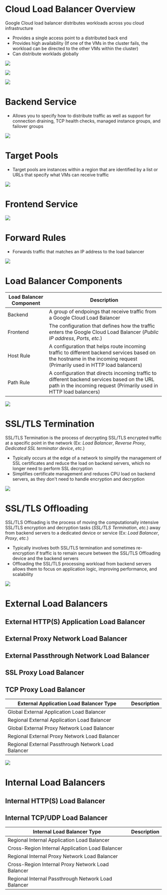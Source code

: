 # Cloud Load Balancer Overview

Google Cloud load balancer distributes workloads across you cloud infrastructure

* Provides a single access point to a distributed back end
* Provides high availability (If one of the VMs in the cluster fails, the workload can be directed to the other VMs within the cluster)
* Can distribute worklads globally

![](https://github.com/JonmarCorpuz/SecondBrain/blob/main/Assets/sdfsdfsdfsdfsdfsdfsdfsddfasdasdasfdsfasddas.png)

![](https://github.com/JonmarCorpuz/SecondBrain/blob/main/Assets/zxxcbvvbcnbnvxcbnbmncvbvcbcvbcvbcvbcv.png)

![](https://github.com/JonmarCorpuz/SecondBrain/blob/main/Assets/Whitespace.png)

# Backend Service

* Allows you to specify how to distribute traffic as well as support for connection draining, TCP health checks, managed instance groups, and failover groups

![](https://github.com/JonmarCorpuz/SecondBrain/blob/main/Assets/Whitespace.png)

# Target Pools 

* Target pools are instances within a region that are identified by a list or URLs that specify what VMs can receive traffic

![](https://github.com/JonmarCorpuz/SecondBrain/blob/main/Assets/Whitespace.png)

# Frontend Service

![](https://github.com/JonmarCorpuz/SecondBrain/blob/main/Assets/Whitespace.png)

# Forward Rules

* Forwards traffic that matches an IP address to the load balancer

![](https://github.com/JonmarCorpuz/SecondBrain/blob/main/Assets/Whitespace.png)

# Load Balancer Components

| Load Balancer Component | Description |
| --- | --- |
| Backend | A group of endpoings that receive traffic from a Google Cloud Load Balancer |
| Frontend | The configuration that defines how the traffic enters the Google Cloud Load Balancer (*Public IP address*, *Ports*, *etc.*) |
| Host Rule | A configuration that helps route incoming traffic to different backend services based on the hostname in the incoming request (Primarily used in HTTP load balancers) |
| Path Rule | A configuration that directs incoming traffic to different backend services based on the URL path in the incoming request (Primarily used in HTTP load balancers) |

![](https://github.com/JonmarCorpuz/SecondBrain/blob/main/Assets/Whitespace.png)

# SSL/TLS Termination

SSL/TLS Termination is the process of decrypting SSL/TLS encrypted traffic at a specific point in the network (Ex: *Load Balancer*, *Reverse Proxy*, *Dedicated SSL terminator device*, *etc.*)

* Typically occurs at the edge of a network to simplify the management of SSL certificates and reduce the load on backend servers, which no longer need to perform SSL decryption
* Simplifies certificate management and reduces CPU load on backend servers, as they don't need to handle encryption and decryption

![](https://github.com/JonmarCorpuz/SecondBrain/blob/main/Assets/Whitespace.png)

# SSL/TLS Offloading 

SSL/TLS Offloading is the process of moving the computationally intensive SSL/TLS encryption and decryption tasks (*SSL/TLS Termination*, *etc.*) away from backend servers to a dedicated device or service (Ex: *Load Balancer*, *Proxy*, *etc.*)

* Typically involves both SSL/TLS termination and sometimes re-encryption if traffic is to remain secure between the SSL/TLS Offloading device and the backend servers
* Offloading the SSL/TLS processing workload from backend servers allows them to focus on application logic, improving performance, and scalability

![](https://github.com/JonmarCorpuz/SecondBrain/blob/main/Assets/Whitespace.png)

# External Load Balancers

## External HTTP(S) Application Load Balancer

## External Proxy Network Load Balancer

## External Passthrough Network Load Balancer

## SSL Proxy Load Balancer

## TCP Proxy Load Balancer

| External Application Load Balancer Type | Description | 
| --- | --- |
| Global External Application Load Balancer | |
| Regional External Application Load Balancer | |
| Global External Proxy Network Load Balancer | |
| Regional External Proxy Network Load Balancer | |
| Regional External Passthrough Network Load Balancer | |

![](https://github.com/JonmarCorpuz/SecondBrain/blob/main/Assets/Whitespace.png)

# Internal Load Balancers

## Internal HTTP(S) Load Balancer

## Internal TCP/UDP Load Balancer

| Internal Load Balancer Type | Description | 
| --- | --- |
| Regional Internal Application Load Balancer | |
| Cross-Region Internal Application Load Balancer | |
| Regional Internal Proxy Network Load Balancer | |
| Cross-Region Internal Proxy Network Load Balancer | |
| Regional Internal Passthrough Network Load Balancer | |
